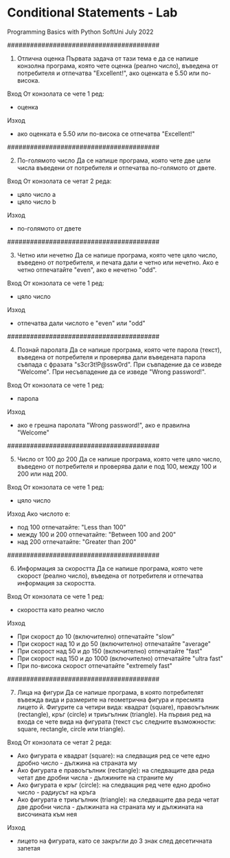 # Conditional Statements - Lab
Programming Basics with Python SoftUni July 2022

########################################

01. Отлична оценка
Първата задача от тази тема е да се напише конзолна програма, която чете оценка (реално число), въведена от потребителя и отпечатва "Excellent!", ако оценката е 5.50 или по-висока.

Вход
От конзолата се чете 1 ред:
- оценка

Изход
- ако оценката е 5.50 или по-висока се отпечатва "Excellent!"

########################################

02. По-голямото число
Да се напише програма, която чете две цели числа въведени от потребителя и отпечатва по-голямото от двете. 

Вход
От конзолата се четат 2 реда:
- цяло число а
- цяло число b

Изход
- по-голямото от двете

########################################

03. Четно или нечетно
Да се напише програма, която чете цяло число, въведено от потребителя, и печата дали е четно или нечетно. 
Ако е четно отпечатайте "even", ако е нечетно "odd".

Вход
От конзолата се чете 1 ред:
- цяло число

Изход
- отпечатва дали числото е "even" или "odd"

########################################

04. Познай паролата
Да се напише програма, която чете парола (текст), въведена от потребителя и проверява дали въведената парола съвпада с фразата "s3cr3t!P@ssw0rd". При съвпадение да се изведе "Welcome". При несъвпадение да се изведе "Wrong password!". 

Вход
От конзолата се чете 1 ред:
- парола

Изход
- ако е грешна паролата "Wrong password!", ако е правилна "Welcome"

########################################

05. Число от 100 до 200
Да се напише програма, която чете цяло число, въведено от потребителя и проверява дали е под 100, между 100 и 200 или над 200. 

Вход
От конзолата се чете 1 ред:
- цяло число

Изход
Ако числото е:
- под 100 отпечатайте: "Less than 100"
- между 100 и 200 отпечатайте: "Between 100 and 200"
- над 200 отпечатайте: "Greater than 200"

########################################

06. Информация за скоростта
Да се напише програма, която чете скорост (реално число), въведена от потребителя и отпечатва информация за скоростта. 

Вход
От конзолата се чете 1 ред:
- скоростта като реално число

Изход
- При скорост до 10 (включително) отпечатайте "slow"
- При скорост над 10 и до 50 (включително) отпечатайте "average" 
- При скорост над 50 и до 150 (включително) отпечатайте "fast"
- При скорост над 150 и до 1000 (включително) отпечатайте "ultra fast" 
- При по-висока скорост отпечатайте "extremely fast"

########################################

07. Лица на фигури
Да се напише програма, в която потребителят въвежда вида и размерите на геометрична фигура и пресмята лицето й. Фигурите са четири вида: квадрат (square), правоъгълник (rectangle), кръг (circle) и триъгълник (triangle). На първия ред на входа се чете вида на фигурата (текст със следните възможности: square, rectangle, circle или triangle). 

Вход
От конзолата се четат 2 реда:
- Ако фигурата е квадрат (square): на следващия ред се чете едно дробно число - дължина на страната му
- Ако фигурата е правоъгълник (rectangle): на следващите два реда четат две дробни числа - дължините на страните му
- Ако фигурата е кръг (circle): на следващия ред чете едно дробно число - радиусът на кръга
- Ако фигурата е триъгълник (triangle): на следващите два реда четат две дробни числа - дължината на страната му и дължината на височината към нея

Изход
- лицето на фигурата, като се закръгли до 3 знак след десетичната запетая



